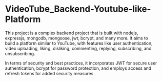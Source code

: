 # VideoTube_Backend-Youtube-like-Platform
This project is a complex backend project that is built with nodejs, expressjs, mongodb, mongoose, jwt, bcrypt, and many more. It aims to build a platform similar to YouTube, with features like user authentication, video uploading, liking, disliking, commenting, replying, subscribing, and unsubscribing.

In terms of security and best practices, it incorporates JWT for secure user authentication, bcrypt for password protection, and employs access and refresh tokens for added security measures.
